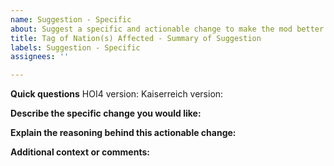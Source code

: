 ```yaml
---
name: Suggestion - Specific
about: Suggest a specific and actionable change to make the mod better
title: Tag of Nation(s) Affected - Summary of Suggestion
labels: Suggestion - Specific
assignees: ''

---
```


**Quick questions**
HOI4 version:
Kaiserreich version:

**Describe the specific change you would like:**


**Explain the reasoning behind this actionable change:**


**Additional context or comments:**
